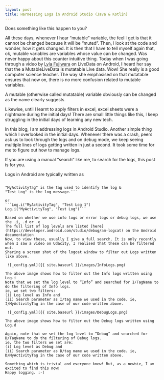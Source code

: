 ```yaml
---
layout: post
title: Harnessing Logs in Android Studio (Java & Kotlin)
---
```


Does something like this happen to you? 

All these days, whenever I hear “mutable” variable, the feel I get is that it cannot be changed because it will be “muted”. Then, I look at the code and wonder, how it gets changed. It is then that I have to tell myself again that, ok, mutable variables are variables whose value can be changed. Was never happy about this counter intuitive thing. Today when I was going through a video by [Lyla Fujiwara](https://medium.com/@lylalyla) on LiveData on Android, I heard her say that the a MutableLiveData is mutatable Live data. Wow! She really is a good computer science teacher. The way she emphasised on that mutatable ensures that now on, there is no more confusion related to mutable variables. 

A mutable (otherwise called mutatable) variable obviously can be changed as the name clearly suggests. 

Likewise, until I learnt to apply filters in excel, excel sheets were a nightmare during the initial days! There are small little things like this, I keep struggling in the initial days of learning any new tech.

In this blog, I am addressing logs in Android Studio. Another simple thing which I overlooked in the initial days.
Whenever there was a crash, peers ask us to look through the logs and on debug mode, we keep seeing multiple lines of logs getting written in just a second. It took some time for me to figure out how to manage logs.

If you are using a manual “search” like me, to search for the logs, this post is for you.

Logs in Android are typically written as

```Log.d("MyActivityTag", "Test Log")

"MyActivityTag" is the tag used to identify the log & 
"Test Log" is the log message.```

or
```Log.i("MyActivityTag", "Test Log 1")
Log.i("MyActivityTag", "Test Log")```

Based on whether we use info logs or error logs or debug logs, we use the .i, .d or .e
The full list of log levels are listed [here](https://developer.android.com/studio/debug/am-logcat) on the Android documentation
Now, to view these, usually I give a full search. It is only recently when I saw a video on Udacity, I realised that these can be filtered out.
Sharing a screen shot of the logcat window to filter out Logs written like above.

 ![_config.yml]({{ site.baseurl }}/images/InfoLogs.png)
 
The above image shows how to filter out the Info logs written using Log.i
Note that we set the log level to “Info” and searched for I/TagName to do the filtering of Info logs.
ie, we set two filters:
(i) Log level as Info and
(ii) Search parameter as I/tag name we used in the code. ie, I/MyActivityTag in the case of our code written above.

 ![_config.yml]({{ site.baseurl }}/images/DebugLogs.png)
 
The above image shows how to filter out the Debug logs written using Log.d

Again, note that we set the log level to “Debug” and searched for D/TagName to do the filtering of Debug logs.
ie, the two filters we set are:
(i) Log level as Debug and
(ii) Search parameter as D/tag name we used in the code. ie, D/MyActivityTag in the case of our code written above.

Something which is trivial and everyone knew! But, as a newbie, I am excited to find this now!
Happy logging. :-)

